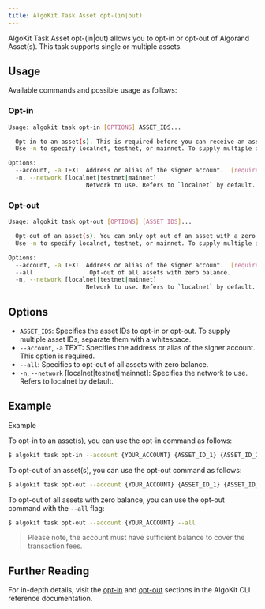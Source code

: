 ```yaml
---
title: AlgoKit Task Asset opt-(in|out)
---
```

AlgoKit Task Asset opt-(in|out) allows you to opt-in or opt-out of Algorand Asset(s). This task supports single or multiple assets.

## Usage

Available commands and possible usage as follows:

### Opt-in

```bash
Usage: algokit task opt-in [OPTIONS] ASSET_IDS...

  Opt-in to an asset(s). This is required before you can receive an asset.
  Use -n to specify localnet, testnet, or mainnet. To supply multiple asset IDs, separate them with a whitespace.

Options:
  --account, -a TEXT  Address or alias of the signer account.  [required]
  -n, --network [localnet|testnet|mainnet]
                      Network to use. Refers to `localnet` by default.
```

### Opt-out

```bash
Usage: algokit task opt-out [OPTIONS] [ASSET_IDS]...

  Opt-out of an asset(s). You can only opt out of an asset with a zero balance.
  Use -n to specify localnet, testnet, or mainnet. To supply multiple asset IDs, separate them with a whitespace.

Options:
  --account, -a TEXT  Address or alias of the signer account.  [required]
  --all                Opt-out of all assets with zero balance.
  -n, --network [localnet|testnet|mainnet]
                      Network to use. Refers to `localnet` by default.
```

## Options

- `ASSET_IDS`: Specifies the asset IDs to opt-in or opt-out. To supply multiple asset IDs, separate them with a whitespace.
- `--account`, `-a` TEXT: Specifies the address or alias of the signer account. This option is required.
- `--all`: Specifies to opt-out of all assets with zero balance.
- `-n`, `--network` [localnet|testnet|mainnet]: Specifies the network to use. Refers to localnet by default.

## Example

Example

To opt-in to an asset(s), you can use the opt-in command as follows:

```bash
$ algokit task opt-in --account {YOUR_ACCOUNT} {ASSET_ID_1} {ASSET_ID_2} {ASSET_ID_3} ...
```

To opt-out of an asset(s), you can use the opt-out command as follows:

```bash
$ algokit task opt-out --account {YOUR_ACCOUNT} {ASSET_ID_1} {ASSET_ID_2} ...
```

To opt-out of all assets with zero balance, you can use the opt-out command with the `--all` flag:

```bash
$ algokit task opt-out --account {YOUR_ACCOUNT} --all
```

> Please note, the account must have sufficient balance to cover the transaction fees.

## Further Reading

For in-depth details, visit the [opt-in](/reference/algokit-cli/#opt-in) and [opt-out](docs/cli/#opt-out) sections in the AlgoKit CLI reference documentation.